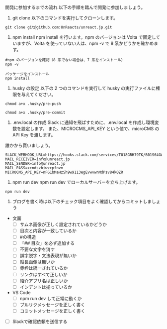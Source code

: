 開発に参加するまでの流れ
以下の手順を踏んで開発に参加しましょう。

1. git clone
   以下のコマンドを実行してクローンします。

```
git clone git@github.com:UnReacts/unreact.jp.git
```

1. npm install
   npm install を行います。npm のバージョンは Volta で固定していますが、Volta を使っていない人は、npm -v で 8 系かどうかを確かめます。

```
#npm のバージョンを確認（8 系でない場合は、7 系をインストール）
npm -v

パッケージをインストール
npm install
```

1. husky の設定
   以下の 2 つのコマンドを実行して husky の実行ファイルに権限を与えてください。

```
chmod a+x .husky/pre-push

chmod a+x .husky/pre-commit
```

1. .env.local の作成
Slack に通知を飛ばすために、.env.local を作成し環境変数を設定します。
また、MICROCMS_API_KEY という値で、microCMS の API Key を渡します。

誰かから貰いましょう。

```
SLACK_WEBHOOK_URL=https://hooks.slack.com/services/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
MAIL_RECEIVER=info@unreact.jp
MAIL_SENDER=info@unreact.jp
MAIL_PASS=xcndszbiwzcpfnvm
MICROCMS_API_KEY=nFG1bMaHzSh9w9113egEvwvwnMdPsv84kOZR
```

1. npm run dev
   npm run dev でローカルサーバーを立ち上げます。

```
npm run dev
```


1. ブログを書く時は以下のチェック項目をよく確認してからコミットしましょう
- 文面
  - [ ] サムネ画像が正しく設定されているかどうか
  - [ ] 目次と内容が一致しているか
  - [ ] #の構造
  - [ ] 「## 目次」を必ず追加する
  - [ ] 不要な文字を消す
  - [ ] 誤字脱字・文法表現が無いか
  - [ ] 縦長画像は無いか
  - [ ] 赤枠は統一されているか
  - [ ] リンクはすべて正しいか
  - [ ] 紹介アプリ名は正しいか
  - [ ] インデントは揃っているか

- VS Code
  - [ ] npm run dev して正常に動くか
  - [ ] プルリクメッセージを正しく書く
  - [ ] コミットメッセージを正しく書く

- [ ] Slackで確認依頼を送信する


